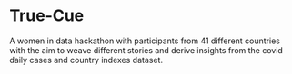 # True-Cue
A women in data hackathon with participants from 41 different countries with the aim to weave different stories and derive insights from the covid daily cases and country indexes dataset.

